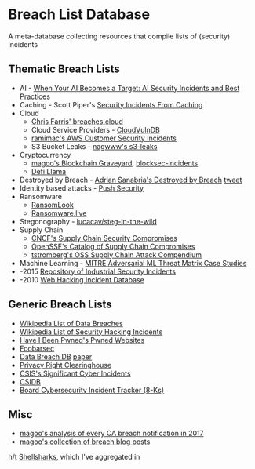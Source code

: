 # Breach List Database
A meta-database collecting resources that compile lists of (security) incidents

## Thematic Breach Lists

* AI - [When Your AI Becomes a Target: AI Security Incidents and Best Practices](https://ojs.aaai.org/index.php/AAAI/article/view/30347)
* Caching - Scott Piper's [Security Incidents From Caching](https://github.com/0xdabbad00/security_incidents_from_caching)
* Cloud
    * [Chris Farris' breaches.cloud](https://breaches.cloud)
    * Cloud Service Providers - [CloudVulnDB](https://cloudvulndb.org)
    * [ramimac's AWS Customer Security Incidents](https://github.com/ramimac/aws-customer-security-incidents)
    * S3 Bucket Leaks - [nagwww's s3-leaks](https://github.com/nagwww/s3-leaks)
* Cryptocurrency 
    * [magoo's Blockchain Graveyard](https://magoo.github.io/Blockchain-Graveyard/), [blocksec-incidents](https://github.com/m4xx101/blocksec-incidents)
    * [Defi Llama](https://defillama.com/hacks)
* Destroyed by Breach - [Adrian Sanabria's Destroyed by Breach](https://docs.google.com/spreadsheets/d/15CTPcgZQenWKDLDTQ2ibveUM4i7Of_n20TzdTi23xcg/edit#gid=0) [tweet](https://twitter.com/sawaba/status/1553938672667566082)
* Identity based attacks - [Push Security](https://pushsecurity.com/blog/identity-attacks-in-the-wild/)
* Ransomware 
    * [RansomLook](https://www.ransomlook.io/recent)
    * [Ransomware.live](https://ransomware.live/#/)
* Stegonography - [lucacav/steg-in-the-wild](https://github.com/lucacav/steg-in-the-wild)
* Supply Chain
    * [CNCF's Supply Chain Security Compromises](https://github.com/cncf/tag-security/tree/main/community/catalog/compromises)
    * [OpenSSF's Catalog of Supply Chain Compromises ](https://docs.google.com/spreadsheets/d/1DhIl2Khh4ugZWX3M9zJgJoO-M2w42aKQzKjD7_-R8q8/edit?gid=0#gid=0)
    * [tstromberg's OSS Supply Chain Attack Compendium](https://github.com/tstromberg/supplychain-attack-data)
* Machine Learning - [MITRE Adversarial ML Threat Matrix Case Studies](https://github.com/mitre/advmlthreatmatrix)
* -2015 [Repository of Industrial Security Incidents](https://www.risidata.com/Database)
* -2010 [Web Hacking Incident Database](http://projects.webappsec.org/w/page/13246995/Web-Hacking-Incident-Database)

## Generic Breach Lists

* [Wikipedia List of Data Breaches](https://en.wikipedia.org/wiki/List_of_data_breaches)
* [Wikipedia List of Security Hacking Incidents](https://en.wikipedia.org/wiki/List_of_security_hacking_incidents)
* [Have I Been Pwned's Pwned Websites](https://haveibeenpwned.com/PwnedWebsites)
* [Foobarsec](https://foobarsec.com/)
* [Data Breach DB](https://databreachdb.com/) [paper](https://dl.acm.org/doi/pdf/10.1145/3439873)
* [Privacy Right Clearinghouse](https://privacyrights.org/data-breaches)
* [CSIS's Significant Cyber Incidents](https://www.csis.org/programs/strategic-technologies-program/significant-cyber-incidents)
* [CSIDB](https://www.csidb.net/)
* [Board Cybersecurity Incident Tracker (8-Ks)](https://www.board-cybersecurity.com/incidents/tracker/)

## Misc

* [magoo's analysis of every CA breach notification in 2017](https://medium.com/starting-up-security/learning-from-californias-data-breaches-f63920820626)
* [magoo's collection of breach blog posts](https://scrty.io/breach-blog-posts)

h/t [Shellsharks](https://shellsharks.com/infosec-tools#breaches-incidents--leaks), which I've aggregated in 
